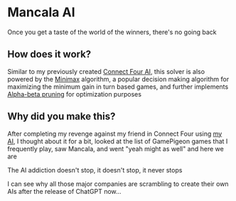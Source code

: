 # Mancala AI

Once you get a taste of the world of the winners, there's no going back

## How does it work?

Similar to my previously created [Connect Four AI](https://github.com/Nobody4931/connectfour),
this solver is also powered by the [Minimax](https://en.wikipedia.org/wiki/Minimax) algorithm,
a popular decision making algorithm for maximizing the minimum gain in turn based games,
and further implements [Alpha-beta pruning](https://en.wikipedia.org/wiki/Alpha%E2%80%93beta_pruning)
for optimization purposes

## Why did you make this?

After completing my revenge against my friend in Connect Four using [my AI](https://github.com/Nobody4931/connectfour),
I thought about it for a bit, looked at the list of GamePigeon games that I frequently play,
saw Mancala, and went "yeah might as well" and here we are

The AI addiction doesn't stop, it doesn't stop, it never stops

I can see why all those major companies are scrambling to create their own AIs after the
release of ChatGPT now...

